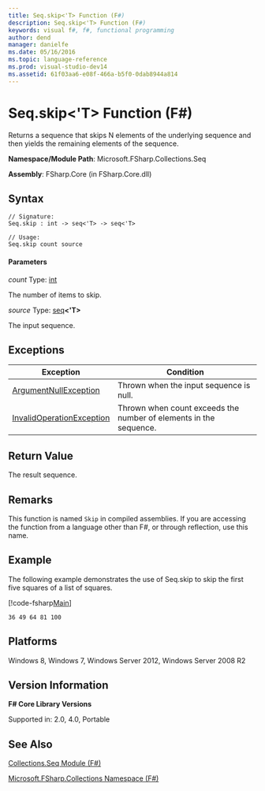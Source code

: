 ```yaml
---
title: Seq.skip<'T> Function (F#)
description: Seq.skip<'T> Function (F#)
keywords: visual f#, f#, functional programming
author: dend
manager: danielfe
ms.date: 05/16/2016
ms.topic: language-reference
ms.prod: visual-studio-dev14
ms.assetid: 61f03aa6-e08f-466a-b5f0-0dab8944a814 
---
```


# Seq.skip<'T> Function (F#)

Returns a sequence that skips N elements of the underlying sequence and then yields the remaining elements of the sequence.

**Namespace/Module Path**: Microsoft.FSharp.Collections.Seq

**Assembly**: FSharp.Core (in FSharp.Core.dll)


## Syntax

```
// Signature:
Seq.skip : int -> seq<'T> -> seq<'T>

// Usage:
Seq.skip count source
```

#### Parameters
*count*
Type: [int](https://msdn.microsoft.com/library/025d5455-3622-4ea5-9573-3ecbd4ee1375)


The number of items to skip.


*source*
Type: [seq](https://msdn.microsoft.com/library/2f0c87c6-8a0d-4d33-92a6-10d1d037ce75)**&lt;'T&gt;**


The input sequence.

## Exceptions

|Exception|Condition|
|----|----|
|[ArgumentNullException](https://msdn.microsoft.com/library/system.argumentnullexception.aspx)|Thrown when the input sequence is null.|
|[InvalidOperationException](https://msdn.microsoft.com/library/system.invalidoperationexception.aspx)|Thrown when count exceeds the number of elements in the sequence.|

## Return Value

The result sequence.

## Remarks
This function is named `Skip` in compiled assemblies. If you are accessing the function from a language other than F#, or through reflection, use this name.

## Example

The following example demonstrates the use of Seq.skip to skip the first five squares of a list of squares.

[!code-fsharp[Main](snippets/fssequences/snippet171.fs)]

```
36 49 64 81 100
```

## Platforms
Windows 8, Windows 7, Windows Server 2012, Windows Server 2008 R2


## Version Information
**F# Core Library Versions**

Supported in: 2.0, 4.0, Portable




## See Also
[Collections.Seq Module &#40;F&#35;&#41;](Collections.Seq-Module-%5BFSharp%5D.md)

[Microsoft.FSharp.Collections Namespace &#40;F&#35;&#41;](Microsoft.FSharp.Collections-Namespace-%5BFSharp%5D.md)

